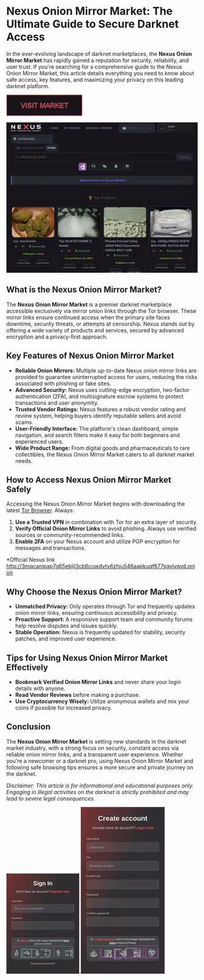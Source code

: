 # Nexus Onion Mirror Market: The Ultimate Guide to Secure Darknet Access

In the ever-evolving landscape of darknet marketplaces, the **Nexus Onion Mirror Market** has rapidly gained a reputation for security, reliability, and user trust. If you're searching for a comprehensive guide to the Nexus Onion Mirror Market, this article details everything you need to know about safe access, key features, and maximizing your privacy on this leading darknet platform.

[<img src="/screenshots/details.webp" width="200">](http://3mqcanipap7g65ebjlj3cb6cuwdvtv6zhju546aapkuqf677sgyiyqyd.onion)

<a href="http://3mqcanipap7g65ebjlj3cb6cuwdvtv6zhju546aapkuqf677sgyiyqyd.onion"><img src="/screenshots/color.webp" alt="image" style="max-width: 100%;"></a>


## What is the Nexus Onion Mirror Market?

The **Nexus Onion Mirror Market** is a premier darknet marketplace accessible exclusively via mirror onion links through the Tor browser. These mirror links ensure continued access when the primary site faces downtime, security threats, or attempts at censorship. Nexus stands out by offering a wide variety of products and services, secured by advanced encryption and a privacy-first approach.

## Key Features of Nexus Onion Mirror Market

- **Reliable Onion Mirrors:** Multiple up-to-date Nexus onion mirror links are provided to guarantee uninterrupted access for users, reducing the risks associated with phishing or fake sites.
- **Advanced Security:** Nexus uses cutting-edge encryption, two-factor authentication (2FA), and multisignature escrow systems to protect transactions and user anonymity.
- **Trusted Vendor Ratings:** Nexus features a robust vendor rating and review system, helping buyers identify reputable sellers and avoid scams.
- **User-Friendly Interface:** The platform's clean dashboard, simple navigation, and search filters make it easy for both beginners and experienced users.
- **Wide Product Range:** From digital goods and pharmaceuticals to rare collectibles, the Nexus Onion Mirror Market caters to all darknet market needs.

## How to Access Nexus Onion Mirror Market Safely

Accessing the Nexus Onion Mirror Market begins with downloading the latest [Tor Browser](https://www.torproject.org/). Always:

1. **Use a Trusted VPN** in combination with Tor for an extra layer of security.
2. **Verify Official Onion Mirror Links** to avoid phishing. Always use verified sources or community-recommended links.
3. **Enable 2FA** on your Nexus account and utilize PGP encryption for messages and transactions.

*Official Nexus link http://3mqcanipap7g65ebjlj3cb6cuwdvtv6zhju546aapkuqf677sgyiyqyd.onion

## Why Choose the Nexus Onion Mirror Market?

- **Unmatched Privacy:** Only operates through Tor and frequently updates onion mirror links, ensuring continuous accessibility and privacy.
- **Proactive Support:** A responsive support team and community forums help resolve disputes and issues quickly.
- **Stable Operation:** Nexus is frequently updated for stability, security patches, and improved user experience.

## Tips for Using Nexus Onion Mirror Market Effectively

- **Bookmark Verified Onion Mirror Links** and never share your login details with anyone.
- **Read Vendor Reviews** before making a purchase.
- **Use Cryptocurrency Wisely:** Utilize anonymous wallets and mix your coins if possible for increased privacy.

## Conclusion

The **Nexus Onion Mirror Market** is setting new standards in the darknet market industry, with a strong focus on security, constant access via reliable onion mirror links, and a transparent user experience. Whether you're a newcomer or a darknet pro, using Nexus Onion Mirror Market and following safe browsing tips ensures a more secure and private journey on the darknet.

*Disclaimer: This article is for informational and educational purposes only. Engaging in illegal activities on the darknet is strictly prohibited and may lead to severe legal consequences.*

<a href="http://3mqcanipap7g65ebjlj3cb6cuwdvtv6zhju546aapkuqf677sgyiyqyd.onion"><img src="/screenshots/current.webp" style="max-width: 100%;"></a>
<a href="http://3mqcanipap7g65ebjlj3cb6cuwdvtv6zhju546aapkuqf677sgyiyqyd.onion"><img src="/screenshots/sharp.webp" style="max-width: 100%;"></a>